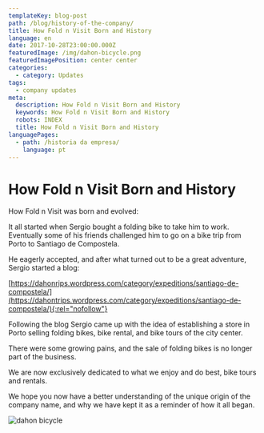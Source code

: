 ```yaml
---
templateKey: blog-post
path: /blog/history-of-the-company/
title: How Fold n Visit Born and History
language: en
date: 2017-10-28T23:00:00.000Z
featuredImage: /img/dahon-bicycle.png
featuredImagePosition: center center
categories:
  - category: Updates
tags:
  - company updates
meta:
  description: How Fold n Visit Born and History
  keywords: How Fold n Visit Born and History
  robots: INDEX
  title: How Fold n Visit Born and History
languagePages:
  - path: /historia da empresa/
    language: pt
---
```

# How Fold n Visit Born and History

How Fold n Visit was born and evolved:

It all started when Sergio bought a folding bike to take him to work. Eventually some of his friends challenged him to go on a bike trip from Porto to Santiago de Compostela.

He eagerly accepted, and after what turned out to be a great adventure, Sergio started a blog:

[https://dahonrips.wordpress.com/category/expeditions/santiago-de-compostela/](https://dahontrips.wordpress.com/category/expeditions/santiago-de-compostela/){:rel="nofollow"}

Following the blog Sergio came up with the idea of establishing a store in Porto selling folding bikes, bike rental, and bike tours of the city center.

There were some growing pains, and the sale of folding bikes is no longer part of the business.

We are now exclusively dedicated to what we enjoy and do best, bike tours and rentals.

We hope you now have a better understanding of the unique origin of the company name, and why we have kept it as a reminder of how it all began.

![dahon bicycle](/img/dahon-bicycle.png "dahon bicycle")
